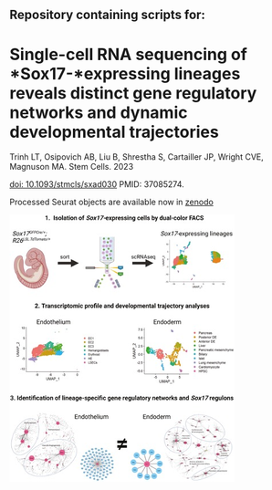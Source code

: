 

## Repository containing scripts for:





# Single-cell RNA sequencing of *Sox17-*expressing lineages reveals distinct gene regulatory networks and dynamic developmental trajectories

Trinh LT, Osipovich AB, Liu B, Shrestha S, Cartailler JP, Wright CVE, Magnuson MA. Stem Cells. 2023

[doi: 10.1093/stmcls/sxad030](https://pubmed.ncbi.nlm.nih.gov/37085274/) PMID: 37085274.



Processed Seurat objects are available now in [zenodo](https://zenodo.org/record/7725887#.ZA5jRR_MLkI)

 

![graphical_abstract](graphical_abstract.jpg)





